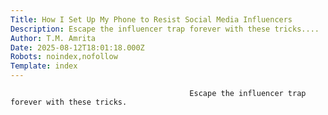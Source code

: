 ```yaml
---
Title: How I Set Up My Phone to Resist Social Media Influencers
Description: Escape the influencer trap forever with these tricks....
Author: T.M. Amrita
Date: 2025-08-12T18:01:18.000Z
Robots: noindex,nofollow
Template: index
---
```


                                            Escape the influencer trap forever with these tricks.
                                        